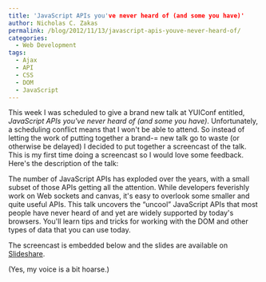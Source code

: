 ```yaml
---
title: 'JavaScript APIs you've never heard of (and some you have)'
author: Nicholas C. Zakas
permalink: /blog/2012/11/13/javascript-apis-youve-never-heard-of/
categories:
  - Web Development
tags:
  - Ajax
  - API
  - CSS
  - DOM
  - JavaScript
---
```

This week I was scheduled to give a brand new talk at YUIConf entitled, <cite>JavaScript APIs you've never heard of (and some you have)</cite>. Unfortunately, a scheduling conflict means that I won't be able to attend. So instead of letting the work of putting together a brand-= new talk go to waste (or otherwise be delayed) I decided to put together a screencast of the talk. This is my first time doing a screencast so I would love some feedback. Here's the description of the talk:

The number of JavaScript APIs has exploded over the years, with a small subset of those APIs getting all the attention. While developers feverishly work on Web sockets and canvas, it's easy to overlook some smaller and quite useful APIs. This talk uncovers the &#8220;uncool&#8221; JavaScript APIs that most people have never heard of and yet are widely supported by today's browsers. You'll learn tips and tricks for working with the DOM and other types of data that you can use today.

The screencast is embedded below and the slides are available on [Slideshare][1].



(Yes, my voice is a bit hoarse.)

 [1]: http://www.slideshare.net/nzakas/javascript-apis-youve-never-heard-of-and-some-you-have
